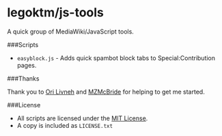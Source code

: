 legoktm/js-tools
============================

A quick group of MediaWiki/JavaScript tools.



###Scripts

- ```easyblock.js``` - Adds quick spambot block tabs to Special:Contribution pages.

###Thanks

Thank you to [Ori Livneh](https://github.com/atdt) and [MZMcBride](https://github.com/mzmcbride) for helping to get me started.

###License

- All scripts are licensed under the [MIT License](http://opensource.org/licenses/MIT).
- A copy is included as ```LICENSE.txt```